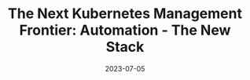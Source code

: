 ---
category:
- .nan
date: 2023-07-05
keyword_suggestion: wordpress management services
post_inspiration: https://thenewstack.io/the-next-kubernetes-management-frontier-automation/
silot_terms: digital transformation
title: 'The Next Kubernetes Management Frontier: <b>Automation</b> - The New Stack'
---